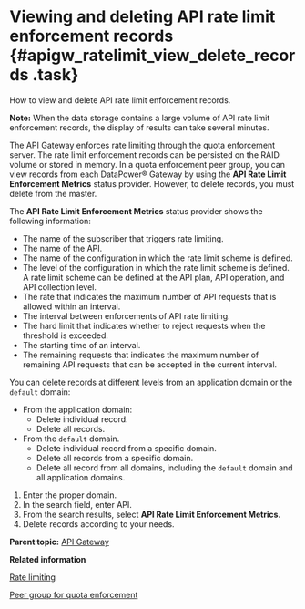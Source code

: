 # Viewing and deleting API rate limit enforcement records {#apigw_ratelimit_view_delete_records .task}

How to view and delete API rate limit enforcement records.

**Note:** When the data storage contains a large volume of API rate limit enforcement records, the display of results can take several minutes.

The API Gateway enforces rate limiting through the quota enforcement server. The rate limit enforcement records can be persisted on the RAID volume or stored in memory. In a quota enforcement peer group, you can view records from each DataPower® Gateway by using the **API Rate Limit Enforcement Metrics** status provider. However, to delete records, you must delete from the master.

The **API Rate Limit Enforcement Metrics** status provider shows the following information:

-   The name of the subscriber that triggers rate limiting.
-   The name of the API.
-   The name of the configuration in which the rate limit scheme is defined.
-   The level of the configuration in which the rate limit scheme is defined. A rate limit scheme can be defined at the API plan, API operation, and API collection level.
-   The rate that indicates the maximum number of API requests that is allowed within an interval.
-   The interval between enforcements of API rate limiting.
-   The hard limit that indicates whether to reject requests when the threshold is exceeded.
-   The starting time of an interval.
-   The remaining requests that indicates the maximum number of remaining API requests that can be accepted in the current interval.

You can delete records at different levels from an application domain or the `default` domain:

-   From the application domain:
    -   Delete individual record.
    -   Delete all records.
-   From the `default` domain.
    -   Delete individual record from a specific domain.
    -   Delete all records from a specific domain.
    -   Delete all record from all domains, including the `default` domain and all application domains.

1.   Enter the proper domain. 
2.   In the search field, enter API. 
3.   From the search results, select **API Rate Limit Enforcement Metrics**. 
4.   Delete records according to your needs. 

**Parent topic:** [API Gateway](apigw_overview.md)

**Related information**  


[Rate limiting](apigw_apirequestrouting_apiratelimit.md)

[Peer group for quota enforcement](quotaenforcement_peergroup.html)

